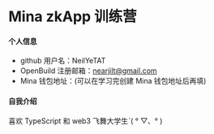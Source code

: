 # Mina zkApp 训练营


#### 个人信息

- github 用户名：NeilYeTAT
- OpenBuild 注册邮箱：nearjilt@gmail.com
- Mina 钱包地址：(可以在学习完创建 Mina 钱包地址后再填)

#### 自我介绍

喜欢 TypeScript 和 web3 飞舞大学生ˋ( ° ▽、° )